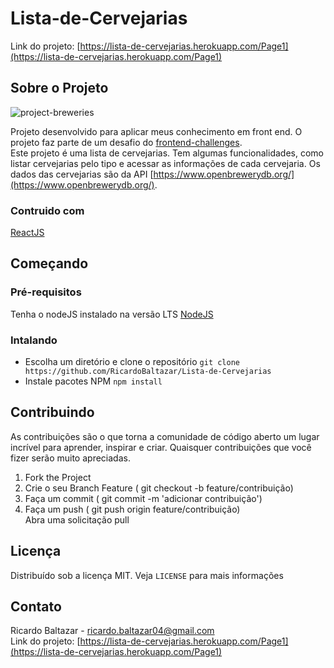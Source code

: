 # Lista-de-Cervejarias  
  
Link do projeto: [https://lista-de-cervejarias.herokuapp.com/Page1](https://lista-de-cervejarias.herokuapp.com/Page1)  
  
## Sobre o Projeto  
  
![project-breweries](https://user-images.githubusercontent.com/56805229/106955273-c90c5400-6713-11eb-94d7-aa8af04a81af.png)  
  
Projeto desenvolvido para aplicar meus conhecimento em front end. O projeto faz parte de um desafio do [frontend-challenges](https://github.com/felipefialho/frontend-challenges).  
Este projeto é uma lista de cervejarias. Tem algumas funcionalidades, como listar cervejarias pelo tipo e acessar as informações de cada cervejaria. Os dados das cervejarias são da API [https://www.openbrewerydb.org/](https://www.openbrewerydb.org/).  
  
  
### Contruido com  
  
[ReactJS](https://pt-br.reactjs.org/)  
  
## Começando  
  
### Pré-requisitos  
  
Tenha o nodeJS instalado na versão LTS [NodeJS](https://nodejs.org/en/download/)  
  
### Intalando  
- Escolha um diretório e clone o repositório ```git clone https://github.com/RicardoBaltazar/Lista-de-Cervejarias```  
- Instale pacotes NPM ```npm install```  
  
## Contribuindo  
  
As contribuições são o que torna a comunidade de código aberto um lugar incrível para aprender, inspirar e criar. Quaisquer contribuições que você fizer serão muito apreciadas.  
1. Fork the Project  
2. Crie o seu Branch Feature ( git checkout -b feature/contribuição)  
3. Faça um commit ( git commit -m 'adicionar contribuição')  
4. Faça um push ( git push origin feature/contribuição)  
Abra uma solicitação pull  
  
## Licença  
  
Distribuído sob a licença MIT. Veja ```LICENSE``` para mais informações
  
## Contato  
  
Ricardo Baltazar - ricardo.baltazar04@gmail.com  
Link do projeto: [https://lista-de-cervejarias.herokuapp.com/Page1](https://lista-de-cervejarias.herokuapp.com/Page1)  
  
